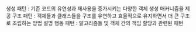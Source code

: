 생성 패턴 : 기존 코드의 유연성과 재사용을 증가시키는 다양한 객체 생성 매커니즘을 제공
구조 패턴 : 객체들과 클래스들을 구조를 유연하고 효율적으로 유지하면서 더 큰 구조로 조립하는 방법 설명
행동 패턴 : 알고리즘들 및 객체 간의 책임 할당과 관련된 패턴
